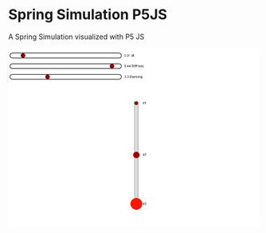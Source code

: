 # Spring Simulation P5JS
A Spring Simulation visualized with P5 JS

![Preview Image for Spring Simulation](preview.png)
